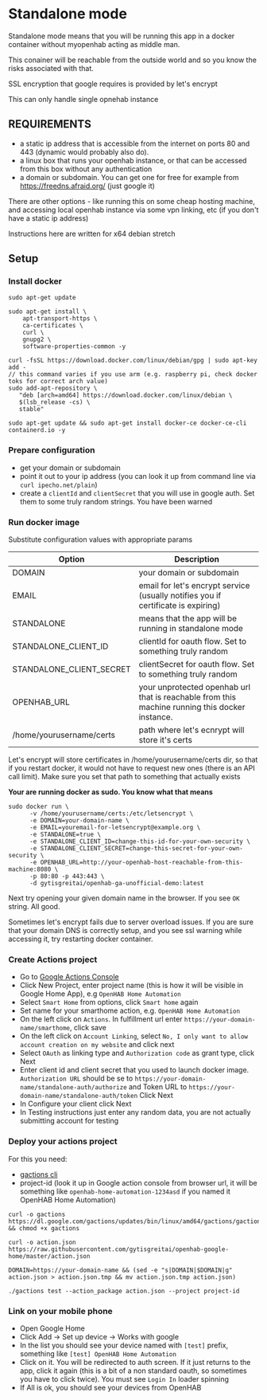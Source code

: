 # Standalone mode

Standalone mode means that you will be running this app in a docker container without myopenhab acting as middle man.  
  
This conainer will be reachable from the outside world and so you know the risks associated with that.  
  
SSL encryption that google requires is provided by let's encrypt  
  
This can only handle single opnehab instance  

## **REQUIREMENTS**

* a static ip address that is accessible from the internet on ports 80 and 443 (dynamic would probably also do).
* a linux box that runs your openhab instance, or that can be accessed from this box without any authentication
* a domain or subdomain. You can get one for free for example from https://freedns.afraid.org/ (just google it)

There are other options - like running this on some cheap hosting machine, and accessing local openhab instance via some vpn linking, etc (if you don't have a static ip address)

Instructions here are written for x64 debian stretch

## Setup

### Install docker 
```
sudo apt-get update

sudo apt-get install \
    apt-transport-https \
    ca-certificates \
    curl \
    gnupg2 \
    software-properties-common -y

curl -fsSL https://download.docker.com/linux/debian/gpg | sudo apt-key add -
// this command varies if you use arm (e.g. raspberry pi, check docker toks for correct arch value)
sudo add-apt-repository \
   "deb [arch=amd64] https://download.docker.com/linux/debian \
   $(lsb_release -cs) \
   stable"

sudo apt-get update && sudo apt-get install docker-ce docker-ce-cli containerd.io -y
```

### Prepare configuration
  - get your domain or subdomain
  - point it out to your ip address (you can look it up from command line via `curl ipecho.net/plain`)
  - create a `clientId` and `clientSecret` that you will use in google auth. Set them to some truly random strings. You have been warned

### Run docker image

Substitute configuration values with appropriate params

Option | Description
------------ | -------------
DOMAIN | your domain or subdomain
EMAIL | email for let's encrypt service (usually notifies you if certificate is expiring)
STANDALONE | means that the app will be running in standalone mode
STANDALONE_CLIENT_ID | clientId for oauth flow. Set to something truly random
STANDALONE_CLIENT_SECRET | clientSecret for oauth flow. Set to something truly random
OPENHAB_URL | your unprotected openhab url that is reachable from this machine running this docker instance.
/home/yourusername/certs | path where let's ecnrypt will store it's certs

Let's encrypt will store certificates in /home/yourusername/certs dir, so that if you restart docker, it would not have to request new ones (there is an API call limit). Make sure you set that path to something that actually exists

**Your are running docker as sudo. You know what that means**

```
sudo docker run \
      -v /home/yourusername/certs:/etc/letsencrypt \
      -e DOMAIN=your-domain-name \
      -e EMAIL=youremail-for-letsencrypt@example.org \
      -e STANDALONE=true \
      -e STANDALONE_CLIENT_ID=change-this-id-for-your-own-security \
      -e STANDALONE_CLIENT_SECRET=change-this-secret-for-your-own-security \
      -e OPENHAB_URL=http://your-openhab-host-reachable-from-this-machine:8080 \
      -p 80:80 -p 443:443 \
      -d gytisgreitai/openhab-ga-unofficial-demo:latest
```

Next try opening your given domain name in the browser. If you see `OK` string. All good.
  
Sometimes let's encrypt fails due to server overload issues. If you are sure that your domain DNS is correctly setup, and you see ssl warning while accessing it, try restarting docker container.
  

### Create Actions project

- Go to [Google Actions Console](https://console.actions.google.com)
- Click New Project, enter project name (this is how it will be visible in Google Home App), e.g `OpenHAB Home Automation`
- Select `Smart Home` from options, click `Smart home` again
- Set name for your smarthome action,  e.g. `OpenHAB Home Automation`
- On the left click on `Actions`. In fulfillment url enter `https://your-domain-name/smarthome`, click save
- On the left click on `Account Linking`, select `No, I only want to allow account creation on my website` and click next
- Select `OAuth` as linking type and `Authorization code` as grant type, click Next
- Enter client id and client secret that you used to launch docker image. `Authorization URL` should be se to `https://your-domain-name/standalone-auth/authorize` and Token URL to `https://your-domain-name/standalone-auth/token` Click Next
- In Configure your client click Next
- In Testing instructions just enter any random data, you are not actually submitting account for testing

### Deploy your actions project

For this you need:
- [gactions cli](https://developers.google.com/actions/tools/gactions-cli)
- project-id (look it up in Google action console from browser url, it will be something like `openhab-home-automation-1234asd` if you named it OpenHAB Home Automation)

```
curl -o gactions https://dl.google.com/gactions/updates/bin/linux/amd64/gactions/gactions && chmod +x gactions

curl -o action.json https://raw.githubusercontent.com/gytisgreitai/openhab-google-home/master/action.json

DOMAIN=https://your-domain-name && (sed -e "s|DOMAIN|$DOMAIN|g" action.json > action.json.tmp && mv action.json.tmp action.json)

./gactions test --action_package action.json --project project-id
```

### Link on your mobile phone

- Open Google Home
- Click Add -> Set up device -> Works with google
- In the list you should see your device named with `[test]` prefix, something like `[test] OpenHAB Home Automation`
- Click on it. You will be redirected to auth screen. If it just returns to the app, click it again (this is a bit of a non standard oauth, so sometimes you have to click twice). You must see `Login In` loader spinning
- If All is ok, you should see your devices from OpenHAB
